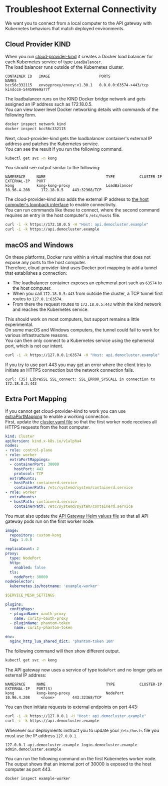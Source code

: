 # Troubleshoot External Connectivity

We want you to connect from a local computer to the API gateway with Kubernetes behaviors that match deployed environments.

## Cloud Provider KIND

When you run [cloud-provider-kind](https://github.com/kubernetes-sigs/cloud-provider-kind) it creates a Docker load balancer for each Kubernetes service of type `LoadBalancer`.\
The load balancer runs outside of the Kubernetes cluster.

```text
CONTAINER ID   IMAGE                      PORTS                     NAMES
bcc56c332115   envoyproxy/envoy:v1.30.1   0.0.0.0:63574->443/tcp    kindccm-544599e9a77f
```

The loadbalancer runs on the KIND Docker bridge network and gets assigned an IP address such as 172.18.0.5.\
You can view lower level Docker networking details with commands of the following form.

```bash
docker inspect network kind
docker inspect bcc56c332115
```

Next, cloud-provider-kind gets the loadbalancer container's external IP address and patches the Kubernetes service.\
You can see the result if you run the following command.

```bash
kubectl get svc -n kong
```

You should see output similar to the following:

```text
NAMESPACE     NAME                           TYPE           CLUSTER-IP      EXTERNAL-IP   PORT
kong          kong-kong-proxy                LoadBalancer   10.96.4.208     172.18.0.5    443:32368/TCP
```

The cloud-provider-kind also adds the external IP address to [the host computer's loopback interface](https://github.com/kubernetes-sigs/cloud-provider-kind/blob/main/pkg/loadbalancer/address_darwin.go) to enable connectivity.\
You can run commands like these to connect, where the second command requires an entry in the host computer's `/etc/hosts` file.

```bash
curl -i -k https://172.18.0.5 -H "Host: api.democluster.example"
curl -i -k https://api.democluster.example
```

## macOS and Windows

On these platforms, Docker runs within a virtual machine that does not expose any ports to the host computer.\
Therefore, cloud-provider-kind uses Docker port mapping to add a tunnel that establishes a connection:

- The loadbalancer container exposes an ephemeral port such as `63574` to the host computer.
- When you call `172.18.0.5:443` from outside the cluster, a TCP tunnel first routes to `127.0.1:63574`.
- From there the request routes to `172.18.0.5:443` within the kind network and reaches the Kubernetes service.
 
This should work on most computers, but support remains a little experimental.\
On some macOS and Windows computers, the tunnel could fail to work for various infrastructure reasons.\
You can then only connect to a Kubernetes service using the ephemeral port, which is not our intent.

```bash
curl -i -k https://127.0.0.1:63574 -H "Host: api.democluster.example"
```

If you try to use port 443 you may get an error where the client tries to initiate an HTTPS connection but the network connection fails.

```text
curl: (35) LibreSSL SSL_connect: SSL_ERROR_SYSCALL in connection to 172.18.0.2:443 
```

## Extra Port Mapping

If you cannot get cloud-provider-kind to work you can use [extraPortMapping](https://kind.sigs.k8s.io/docs/user/ingress/#option-2-extraportmapping) to enable a working connection.\
First, update the [cluster.yaml file](../base/cluster.yaml) so that the first worker node receives all HTTPS requests from the host computer.

```yaml
kind: Cluster
apiVersion: kind.x-k8s.io/v1alpha4
nodes:
- role: control-plane
- role: worker
  extraPortMappings:
  - containerPort: 30000
    hostPort: 443
    protocol: TCP
  extraMounts:
  - hostPath: containerd.service
    containerPath: /etc/systemd/system/containerd.service
- role: worker
  extraMounts:
  - hostPath: containerd.service
    containerPath: /etc/systemd/system/containerd.service
```

You must also update the [API Gateway Helm values file](../apigateway/helm-values-template.yaml) so that all API gateway pods run on the first worker node.

```yaml
image:
  repository: custom-kong
  tag: 1.0.0

replicaCount: 2
proxy:
  type: NodePort
  http:
    enabled: false
  tls:
    nodePort: 30000
nodeSelector:
  kubernetes.io/hostname: 'example-worker'

$SERVICE_MESH_SETTINGS

plugins:
  configMaps:
  - pluginName: oauth-proxy
    name: curity-oauth-proxy
  - pluginName: phantom-token
    name: curity-phantom-token

env:
  nginx_http_lua_shared_dict: 'phantom-token 10m'
```

The following command will then show different output.

```bash
kubectl get svc -n kong
```

The API gateway now uses a service of type `NodePort` and no longer gets an external IP address:

```text
NAMESPACE     NAME                           TYPE           CLUSTER-IP      EXTERNAL-IP   PORT(S)
kong          kong-kong-proxy                NodePort       10.96.4.208     <none>        443:32368/TCP
```

You can then initiate requests to external endpoints on port 443:

```bash
curl -i -k https://127.0.0.1 -H "Host: api.democluster.example"
curl -i -k https://api.democluster.example
```

Whenever our deployments instruct you to update your `/etc/hosts` file you must use the IP address `127.0.0.1`.

```text
127.0.0.1 api.democluster.example login.democluster.example admin.democluster.example
```

You can run the following command on the first Kubernetes worker node.\
The output shows that an internal port of 30000 is exposed to the host computer as port 443.

```bash
docker inspect example-worker
```
